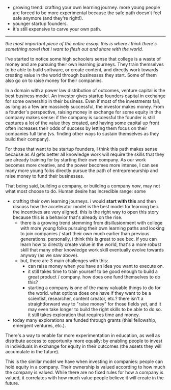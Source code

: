 - growing trend: crafting your own learning journey. more young people are forced to be more experimental because the safe path doesn't feel safe anymore (and they're right!).
- younger startup founders.
- it's still expensive to carve your own path.





































---

*the most important piece of the entire essay. this is where i think there's something novel that i want to flesh out and share with the world.*

I've started to notice some high schoolers sense that college is a waste of money and are pursuing their own learning journeys. They train themselves to be able to build software, or create content, and directly work towards creating value in the world through businesses they start. Some of them also go on to raise money for their companies.

In a domain with a power law distribution of outcomes, venture capital is the best business model. An investor gives startup founders capital in exchange for some ownership in their business. Even if most of the investments fail, as long as a few are massively successful, the investor makes money. From a founder's perspective, raising money in exchange for some equity in the company makes sense: if the company is successful the founder is still captures a lot of the value they created, and having some capital up front often increases their odds of success by letting them focus on their companies full time (vs. finding other ways to sustain themselves as they build their company).

For those that want to be startup founders, I think this path makes sense because as AI gets better all knowledge work will require the skills that they are already training for by starting their own company. As our work becomes more creative, and the power becomes more intense, I can see many more young folks directly pursue the path of entrepreneurship and raise money to fund their businesses.

That being said, building a company, or building a company *now*, may not what most choose to do. Human desire has incredible range: some 


- crafting their own learning journeys. i would **start with this** and then discuss how the accelerator model is the best model for learning bec. the incentives are very aligned. this is the right way to open this story because this is a behavior that's already on the rise.
	- there is a growing trend stemming from disillusionment with college with more young folks pursuing their own learning paths and looking to join companies / start their own much earlier than previous generations. personally, i think this is great to see bec. if you can learn how to directly create value in the world, that's a more robust skill that many other knowledge work skill eventually evolve towards anyway (as we saw above).
	- but, there are 3 main challenges with this:
		- can raise money when you have an idea you want to execute on.
		- it still takes time to train yourself to be good enough to build a great product / company. how does one fund themselves to do this?
		- starting a company is one of the many valuable things to do for the world. what options does one have if they want to be a scientist, researcher, content creator, etc.? there isn't a straightforward way to "raise money" for those fields yet, and it may even take longer to build the right skills to be able to do so. it still takes exploration that requires time and money.
- today many explorations are funded through grants (thiel fellowship, emergent ventures, etc.).

There's a way to enable far more experimentation in education, as well as distribute access to opportunity more equally: by enabling people to invest in individuals in exchange for equity in their outcomes (the assets they will accumulate in the future).

This is the similar model we have when investing in companies: people can hold equity in a company. Their ownership is valued according to how much the company is valued. While there are no fixed rules for how a company is valued, it correlates with how much value people believe it will create in the future.



